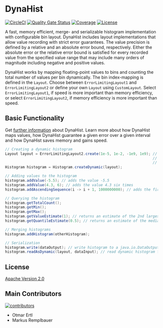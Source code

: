 # DynaHist

[![CircleCI](https://circleci.com/gh/dynatrace-oss/dynahist/tree/master.svg?style=svg)](https://circleci.com/gh/dynatrace-oss/dynahist/tree/master)
[![Quality Gate Status](https://sonarcloud.io/api/project_badges/measure?project=dynatrace-oss_dynahist&metric=alert_status)](https://sonarcloud.io/dashboard?id=dynatrace-oss_dynahist)
[![Coverage](https://sonarcloud.io/api/project_badges/measure?project=dynatrace-oss_dynahist&metric=coverage)](https://sonarcloud.io/dashboard?id=dynatrace-oss_dynahist)
[![License](https://img.shields.io/badge/License-Apache%202.0-blue.svg)](https://opensource.org/licenses/Apache-2.0)


A fast, memory efficient, merge- and serializable histogram implementation with configurable bin layout. DynaHist includes 
layout implementations that allow value recording with strict error guarantees. The value precision is defined by a relative and 
an absolute error bound, respectively. Either the absolute error or the relative error bound is satisfied for every recorded 
value from the specified value range that may include many orders of magnitude including negative and positive values.

DynaHist works by mapping floating-point values to bins and counting the total number of values per bin dynamically. 
The bin index-mapping is defined in the `Layout`. Choose between `ErrorLimitingLayout1` and `ErrorLimitingLayout2` or 
define your own `Layout` using `CustomLayout`. Select `ErrorLimitingLayout1`, if speed is more important than
memory efficiency, or select `ErrorLimitingLayout2`, if memory efficiency is more important than speed.

## Basic Functionality

Get [further information](https://github.com/dynatrace-oss/dynahist/tree/master/docs/description.md) about DynaHist. Learn more 
about how DynaHist maps values, how DynaHist guarantee a given error over a given interval and how DynaHist saves memory and gains speed.

```java
// Creating a dynamic histogram
Layout layout = ErrorLimitingLayout2.create(1e-5, 1e-2, -1e9, 1e9); // limit absolute error either 
                                                                    // by 1e-5 or relative error 
                                                                    // by 1e-2 over [-1e9, 1e9]
Histogram histogram = Histogram.createDynamic(layout);             

// Adding values to the histogram
histogram.addValue(-5.5); // adds the value -5.5
histogram.addValue(4.3, 6); // adds the value 4.3 six times
histogram.addAscendingSequence(i -> i + 1, 1000000000); // adds the first billion positive integers

// Querying the histogram
histogram.getTotalCount();
histogram.getMin();
histogram.getMax();
histogram.getValueEstimate(1); // returns an estimate of the 2nd largest value
histogram.getQuantileEstimate(0.5); // returns an estimate of the median

// Merging histograms
histogram.addHistogram(otherHistogram);

// Serialization
histogram.write(dataOutput); // write histogram to a java.io.DataOutput
histogram.readAsDynamic(layout, dataInput); // read dynamic histogram from a java.io.DataInput
```

## License

[Apache Version 2.0](https://github.com/dynatrace-oss/dynahist/blob/master/LICENSE)

## Main Contributors

[![contributors](https://contributors-img.web.app/image?repo=dynatrace-oss/dynahist)](https://github.com/dynatrace-oss/dynahist/graphs/contributors)

* Otmar Ertl
* Markus Remplbauer